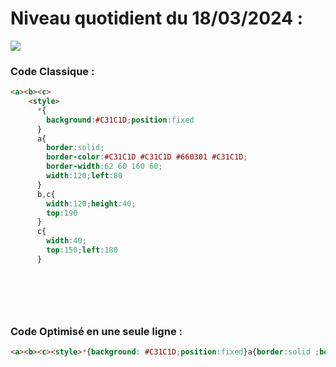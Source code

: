 # Niveau quotidient du 18/03/2024 : 

<img src = "https://firebasestorage.googleapis.com/v0/b/cssbattleapp.appspot.com/o/user%2Fummd3POvEDfFyeFvVdOMG3OOrwE2%2Ftargets%2Ftarget_xeEEJ8l.png?alt=media">


### Code Classique :  

```html 
<a><b><c>
    <style>
      *{
        background:#C31C1D;position:fixed
      }
      a{
        border:solid;
        border-color:#C31C1D #C31C1D #660301 #C31C1D;
        border-width:62 60 160 60;
        width:120;left:80
      }
      b,c{
        width:120;height:40;
        top:190
      }
      c{
        width:40;
        top:150;left:180
      }


  
```

<br>

### Code Optimisé en une seule ligne : 

```html 
<a><b><c><style>*{background: #C31C1D;position:fixed}a{border:solid ;border-color:#C31C1D#C31C1D#660301#C31C1D;border-width:62 60 160 60;width:120;left:80}b,c{width:120;height:40;top:190}c{width:40;top:150;left:180


```
